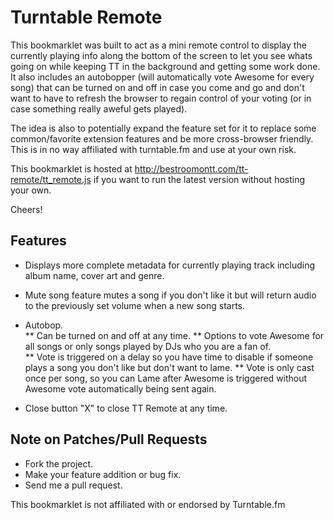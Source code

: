 # Turntable Remote

This bookmarklet was built to act as a mini remote control to display the currently playing info along
the bottom of the screen to let you see whats going on while keeping TT in the background and
getting some work done.  It also includes an autobopper (will automatically vote Awesome for every
song) that can be turned on and off in case you come and go and don't want to have to refresh the 
browser to regain control of your voting (or in case something really aweful gets played).

The idea is also to potentially expand the feature set for it to replace some common/favorite 
extension features and be more cross-browser friendly.  This is in no way affiliated with 
turntable.fm and use at your own risk.

This bookmarklet is hosted at http://bestroomontt.com/tt-remote/tt_remote.js if you want to run 
the latest version without hosting your own.

Cheers!

## Features

* Displays more complete metadata for currently playing track including album name, cover art and genre.

* Mute song feature mutes a song if you don't like it but will return audio to the previously set
  volume when a new song starts.
  
* Autobop.  
  ** Can be turned on and off at any time. 
  ** Options to vote Awesome for all songs or only songs played by DJs who you are a fan of.  
  ** Vote is triggered on a delay so you have time to disable if someone plays a song you don't like
    but don't want to lame.
  ** Vote is only cast once per song, so you can Lame after Awesome is triggered without Awesome vote
    automatically being sent again.

* Close button "X" to close TT Remote at any time.


## Note on Patches/Pull Requests

* Fork the project.
* Make your feature addition or bug fix.
* Send me a pull request.

This bookmarklet is not affiliated with or endorsed by Turntable.fm